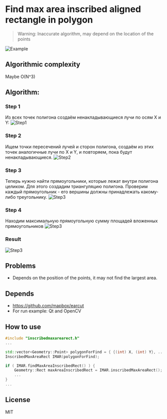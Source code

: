 # Find max area inscribed aligned rectangle in polygon
> Warning: Inaccurate algorithm, may depend on the location of the points

![Example](MDImages/Example1.jpg)

## Algorithmic complexity 
Maybe O(N^3)

## Algorithm:

### Step 1
Из всех точек полигона создаём ненакладывающиеся лучи по осям X и Y:
![Step1](MDImages/Step1.jpg)

### Step 2
Ищем точки пересечений лучей и сторон полигона, 
создаём из этих точек аналогичные лучи по X и Y,
и повторяем, пока будут ненакладывающиеся.
![Step2](MDImages/Step2.jpg)

### Step 3
Теперь нужно найти прямоугольники, которые лежат внутри полигона целиком.
Для этого создадим триангуляцию полигона.
Проверим каждый прямоугольник - его вершины должны принадлежать какому-либо треугольнику.
![Step3](MDImages/Step3.jpg)

### Step 4
Находим максимальную прямоугольную сумму площадей вложенных прямоугольников
![Step3](MDImages/Step4.jpg)

### Result
![Step3](MDImages/Result.jpg)

## Problems
- Depends on the position of the points, it may not find the largest area.

## Depends
- https://github.com/mapbox/earcut
- For run example: Qt and OpenCV 


## How to use
```c++
#include "inscribedmaxarearect.h"
...

std::vector<Geometry::Point> polygonForFind = { {(int) X, (int) Y}, ... };
InscribedMaxAreaRect IMAR(polygonForFind);

if ( IMAR.findMaxAreaInscribedRect() ) {
    Geometry::Rect maxAreaInscribedRect = IMAR.inscribedMaxAreaRect();
    ...
}
...
```

## License
MIT